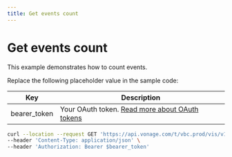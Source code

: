 ```yaml
---
title: Get events count
---
```


# Get events count

This example demonstrates how to count events.

Replace the following placeholder value in the sample code:

| Key | Description |
| --- | ----------- |
| bearer_token      | Your OAuth token. [Read more about OAuth tokens](/concepts/guides/create-an-access-token) |

``` bash
curl --location --request GET 'https://api.vonage.com/t/vbc.prod/vis/v1/self/events/count' \
--header 'Content-Type: application/json' \
--header 'Authorization: Bearer $bearer_token'
```
